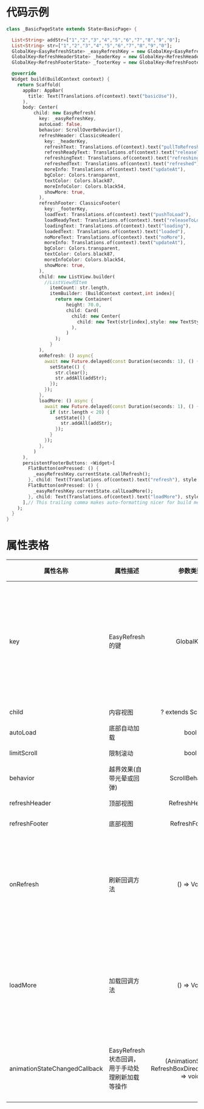 # 代码示例
~~~dart
class _BasicPageState extends State<BasicPage> {

  List<String> addStr=["1","2","3","4","5","6","7","8","9","0"];
  List<String> str=["1","2","3","4","5","6","7","8","9","0"];
  GlobalKey<EasyRefreshState> _easyRefreshKey = new GlobalKey<EasyRefreshState>();
  GlobalKey<RefreshHeaderState> _headerKey = new GlobalKey<RefreshHeaderState>();
  GlobalKey<RefreshFooterState> _footerKey = new GlobalKey<RefreshFooterState>();

  @override
  Widget build(BuildContext context) {
    return Scaffold(
      appBar: AppBar(
        title: Text(Translations.of(context).text("basicUse")),
      ),
      body: Center(
          child: new EasyRefresh(
            key: _easyRefreshKey,
            autoLoad: false,
            behavior: ScrollOverBehavior(),
            refreshHeader: ClassicsHeader(
              key: _headerKey,
              refreshText: Translations.of(context).text("pullToRefresh"),
              refreshReadyText: Translations.of(context).text("releaseToRefresh"),
              refreshingText: Translations.of(context).text("refreshing") + "...",
              refreshedText: Translations.of(context).text("refreshed"),
              moreInfo: Translations.of(context).text("updateAt"),
              bgColor: Colors.transparent,
              textColor: Colors.black87,
              moreInfoColor: Colors.black54,
              showMore: true,
            ),
            refreshFooter: ClassicsFooter(
              key: _footerKey,
              loadText: Translations.of(context).text("pushToLoad"),
              loadReadyText: Translations.of(context).text("releaseToLoad"),
              loadingText: Translations.of(context).text("loading"),
              loadedText: Translations.of(context).text("loaded"),
              noMoreText: Translations.of(context).text("noMore"),
              moreInfo: Translations.of(context).text("updateAt"),
              bgColor: Colors.transparent,
              textColor: Colors.black87,
              moreInfoColor: Colors.black54,
              showMore: true,
            ),
            child: new ListView.builder(
              //ListView的Item
                itemCount: str.length,
                itemBuilder: (BuildContext context,int index){
                  return new Container(
                      height: 70.0,
                      child: Card(
                        child: new Center(
                          child: new Text(str[index],style: new TextStyle(fontSize: 18.0),),
                        ),
                      )
                  );
                }
            ),
            onRefresh: () async{
              await new Future.delayed(const Duration(seconds: 1), () {
                setState(() {
                  str.clear();
                  str.addAll(addStr);
                });
              });
            },
            loadMore: () async {
              await new Future.delayed(const Duration(seconds: 1), () {
                if (str.length < 20) {
                  setState(() {
                    str.addAll(addStr);
                  });
                }
              });
            },
          )
      ),
      persistentFooterButtons: <Widget>[
        FlatButton(onPressed: () {
          _easyRefreshKey.currentState.callRefresh();
        }, child: Text(Translations.of(context).text("refresh"), style: TextStyle(color: Colors.black))),
        FlatButton(onPressed: () {
          _easyRefreshKey.currentState.callLoadMore();
        }, child: Text(Translations.of(context).text("loadMore"), style: TextStyle(color: Colors.black)))
      ],// This trailing comma makes auto-formatting nicer for build methods.
    );
  }
}
~~~

# 属性表格
| 属性名称     |     属性描述     | 参数类型 | 默认值  | 要求 |
|---------|--------------------------|:-----:|:-----:|:-----:|
| key | EasyRefresh的键     | GlobalKey<EasyRefreshState>  | null | 可选(用于手动触发加载和刷新) |
| child      | 内容视图     | ? extends ScrollView   |   null |  必需 |
| autoLoad | 底部自动加载     | bool  | false | 可选 |
| limitScroll | 限制滚动     | bool  | false | 可选 |
| behavior | 越界效果(自带光晕或回弹)     | ScrollBehavior | RefreshBehavior | 可选 |
| refreshHeader | 顶部视图     | RefreshHeader | ClassicsHeader | 可选 |
| refreshFooter | 底部视图     | RefreshFooter | ClassicsFooter | 可选 |
| onRefresh | 刷新回调方法     | () => Void | null | 可选(为null时无法触发刷新) |
| loadMore | 加载回调方法     | () => Void | null | 可选(为null时无法触发加载) |
| animationStateChangedCallback | EasyRefresh状态回调，用于手动处理刷新加载等操作     | (AnimationStates, RefreshBoxDirectionStatus) => void     | null | 可选(不推荐使用) |

